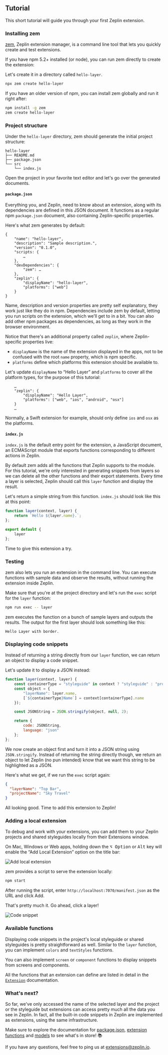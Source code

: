 ## Tutorial

This short tutorial will guide you through your first Zeplin extension.

### Installing zem

[zem](https://github.com/zeplin/zem), Zeplin extension manager, is a command line tool that lets you quickly create and test  extensions.

If you have npm 5.2+ installed (or node), you can run zem directly to create the extension:

Let's create it in a directory called `hello-layer`.

```sh
npx zem create hello-layer
```

If you have an older version of npm, you can install zem globally and run it right after:

```sh
npm install -g zem
zem create hello-layer
```

### Project structure

Under the `hello-layer` directory, zem should generate the initial project structure:

```
hello-layer
├── README.md
├── package.json
└── src
    └── index.js
```

Open the project in your favorite text editor and let's go over the generated documents.

#### `package.json`

Everything you, and Zeplin, need to know about an extension, along with its dependencies are defined in this JSON document. It functions as a regular npm `package.json` document, also containing Zeplin-specific properties.

Here's what zem generates by default:

```
{
    "name": "hello-layer",
    "description": "Sample description.",
    "version": "0.1.0",
    "scripts: {
        …
    },
    "devDependencies": {
        "zem": …
    },
    "zeplin": {
        "displayName": "hello-layer",
        "platforms": ["web"]
    }
}
```

Name, description and version properties are pretty self explanatory, they work just like they do in npm. Dependencies  include zem by default, letting you run scripts on the extension, which we'll get to in a bit. You can also add other npm packages as dependencies, as long as they work in the browser environment.

Notice that there's an additional property called `zeplin`, where Zeplin-specific properties live:

- `displayName` is the name of the extension displayed in the apps, not to be confused with the root `name` property, which is npm specific.
- `platforms` define which platforms this extension should be available to.

Let's update `displayName` to “Hello Layer” and `platforms` to cover all the platform types, for the purpose of this tutorial:

```
    …
    "zeplin": {
        "displayName": "Hello Layer",
        "platforms": ["web", "ios", "android", "osx"]
    }
    …
```

Normally, a Swift extension for example, should only define `ios` and `osx` as the platforms.

#### `index.js`

`index.js` is the default entry point for the extension, a JavaScript document, an ECMAScript module that exports functions corresponding to different actions in Zeplin.

By default zem adds all the functions that Zeplin supports to the module. For this tutorial, we're only interested in generating snippets from layers so we can delete all the other functions and their export statements. Every time a layer is selected, Zeplin should call this `layer` function and display the result.

Let's return a simple string from this function. `index.js` should look like this at this point:

```js
function layer(context, layer) {
    return `Hello ${layer.name}.`;
};

export default {
    layer
};
```

Time to give this extension a try.

### Testing

zem also lets you run an extension in the command line. You can execute functions with sample data and observe the results, without running the extension inside Zeplin.

Make sure that you're at the project directory and let's run the `exec` script for the `layer` function:

```sh
npm run exec -- layer
```

zem executes the function on a bunch of sample layers and outputs the results. The output for the first layer should look something like this:
```
Hello Layer with border.
```

### Displaying code snippets

Instead of returning a string directly from our `layer` function, we can return an object to display a code snippet.

Let's update it to display a JSON instead:

```js
function layer(context, layer) {
    const containerType = "styleguide" in context ? "styleguide" : "project";
    const object = {
        "layerName": layer.name,
        [`${containerType}Name`] = context[containerType].name
    });

    const JSONString = JSON.stringify(object, null, 2);

    return {
        code: JSONString,
        language: "json"
    };
};
```

We now create an object first and turn it into a JSON string using `JSON.stringify`. Instead of returning the string directly though, we return an object to let Zeplin (no pun intended) know that we want this string to be highlighted as a JSON.

Here's what we get, if we run the `exec` script again:

```json
{
  "layerName": "Top Bar",
  "projectName": "Sky Travel"
}
```

All looking good. Time to add this extension to Zeplin!

### Adding a local extension

To debug and work with your extensions, you can add them to your Zeplin projects and shared styleguides locally from their Extensions window.

On Mac, Windows or Web apps, holding down the <kbd>⌥ Option</kbd> or <kbd>Alt</kbd> key will enable the “Add Local Extension” option on the title bar:

![Add local extension](img/addLocalExtension.png)

zem provides a script to serve the extension locally:

```sh
npm start
```

After running the script, enter `http://localhost:7070/manifest.json` as the URL and click Add.

That's pretty much it. Go ahead, click a layer!

![Code snippet](img/codeSnippet.png)

### Available functions

Displaying code snippets in the project's local styleguide or shared styleguides is pretty straightforward as well. Similar to the `layer` function, you can implement `colors` and `textStyles` functions.

You can also implement `screen` or `component` functions to display snippets from screens and components.

All the functions that an extension can define are listed in detail in the [`Extension`](model/extension.md) documentation.

### What's next?

So far, we've only accessed the name of the selected layer and the project or the styleguide but extensions can access pretty much all the data you see in Zeplin. In fact, all the built-in code snippets in Zeplin are implemented as extensions, using the same infrastructure.

Make sure to explore the documentation for [package.json](package.md), [extension functions](model/extension.md) and [models](model) to see what's in store! 📚

If you have any questions, feel free to ping us at [extensions@zeplin.io](mailto:extensions@zeplin.io).

